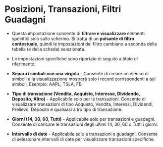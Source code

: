 # **Posizioni, Transazioni, Filtri Guadagni**

- Questa impostazione consente di **filtrare e visualizzare** elementi specifici solo sullo schermo. Si tratta di un **pulsante di filtro contestuale**, quindi le impostazioni del filtro cambiano a seconda della tabella (e della scheda) selezionata.
- Le impostazioni specifiche sono riportate di seguito a titolo di riferimento:

- **Separa i simboli con una virgola** - Consente di creare un elenco di simboli e la visualizzazione mostrerà solo i record corrispondenti a tali simboli. Esempio: AAPL, TSLA, FB
- **Tipo di transazione (Vendita, Acquisto, Interesse, Dividendo, Deposito, Altro)** - Applicabile solo per le transazioni. Consente di visualizzare transazioni di tipo Acquisto, Vendita, Interessi, Dividendi, Prelievo, Deposito e qualsiasi altro tipo di transazione.
- **Giorni (14, 30, 60, Tutti)** - Applicabile solo per transazioni e guadagni. Consente di caricare le transazioni degli ultimi 14, 30, 60 o Tutti i giorni.
- **Intervallo di date** - Applicabile solo a transazioni e guadagni. Consente di selezionare intervalli di date per visualizzare transazioni specifiche.